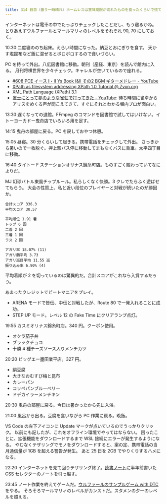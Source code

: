 ```yaml
---
title: 314 日目（曇り一時晴れ）ホームレスは賞味期限が切れたものを食ったくらいで慌てない
---
```


インターネットは電車の中でたっぷりチェックしたことだし、もう寝るかね。
とりあえずウルファールとマールマリィのレベルをそれぞれ 90, 70 にしておく。

10:30 二度寝ののち起床。えらい時間になった。納豆とおにぎりを食す。
天かす塩昆布など飯に混ぜるとボロボロするので食いづらい。

PC を持って外出。八広図書館に移動。朝刊（産経、東京）を読んで館内に入る。
月刊将棋世界を少々チェック。キャレルが空いているので座れる。

* [&#x23;608 PCE イース I・II Ys Book I&amp;II その2 BGM ギターメドレー - YouTube](https://www.youtube.com/watch?v=KUAUvT_Mc4c)
* [XPath as filesystem addressing XPath 1.0 Tutorial @ Zvon.org](http://zvon.org/comp/r/tut-XPath_1.html#intro)
* [XML Path Language (XPath) 3.1](https://www.w3.org/TR/2017/REC-xpath-31-20170321/)
* [雀士にとって夢のような雀荘で打ってきた - YouTube](https://www.youtube.com/watch?v=7BWccmAfIEg):
  待ち時間に雀卓からアリスをめくる声が聞こえてきて、すぐにそれとわかる堀内プロが面白い。

13:30 遅くなっての退館。FFmpeg のコマンドを図書館で試してはいけない。イトーヨーカドー曳舟店でいろいろ用を足す。

14:15 曳舟の部屋に戻る。PC を戻しておやつ休憩。

15:05 昼寝。30 分くらいして起きる。携帯電話をチェックして外出。
さっきから暑いので一枚脱ぐ。押上駅バス停に移動してまもなくバスに乗車。太平四丁目に移動。

16:40 タイトー F ステーションオリナス錦糸町店。ものすごく賑わっていてなによりだ。

MJ 幻球バトル東風チップルール。私らしくなく快勝。3 クレでたらふく遊ばせてもらう。
大会の性質上、私と近い段位のプレイヤーと対戦が続いたのが勝因か。

```text
合計スコア 336.3
平均スコア 30.57

平均順位 1.91 着
トップ 6 回
二着 2 回
三着 1 回
ラス 2 回

アガリ率 18.07% (11)
アガリ飜平均 3.73
アガリ巡目平均 11.55 巡
振り込み率 6.90% (4)
```

平均着順が 2 を切っているのは驚異的だ。合計スコアがこれなら入賞するだろう。

あまったクレジットでビートマニアをプレイ。

* ARENA モードで皆伝、中伝と対戦したが、Route 80 で一発入れることに成功。
* STEP UP モード。レベル 12 の Fake Time にクリアランプ点灯。

19:55 カスミオリナス錦糸町店。340 円。クーポン使用。

* オクラ茄子丼
* ブラックチョコ
* 十勝 4 種チーズソース入りメンチカツ

20:20 ビッグエー墨田業平店。327 円。

* 絹豆腐
* 大きなおむすび梅と昆布
* カレーパン
* コッペパンブルーベリー
* ドデカイラーメンチキン

20:30 曳舟の部屋に戻る。今日は暑かったから先に入浴。

21:00 風呂から出る。豆腐を食いながら PC 作業に戻る。晩飯。

VS Code の左下アイコンに Update マークが点いているのでうっかりクリック。
以前にも記したが、これをオフライン環境でやってはならない。
困ったことに、拡張機能をダウンロードするまで WSL 接続にエラーが発生するようになる。
やむなくテザリングでモノをダウンロードすると、案の定、携帯電話の当月通信量が 1GB を超える警告が発生。
あと 25 日を 2GB でやりくりするハメになる。

22:20 インターネットを見て回りテザリング終了。[読書ノート][note]に半年前書いた CSS セレクターのノートを引っ越す。

23:45 ノート作業を終えてゲームだ。[ウルファールのサンプルゲーム with DTC][bshf21b] をやる。
そろそろマールマリィのレベルがカンストだ。スタメンの夕一のレベルを超える。

[bshf21b]: https://wodifes.net/game/show/446
[note]: https://showa-yojyo.github.io/notebook/
